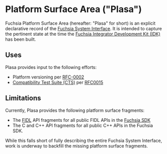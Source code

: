 # Platform Surface Area ("Plasa")

Fuchsia Platform Surface Area (hereafter: "Plasa" for short)  is an explicit
declarative record of the [Fuchsia System Interface][fsi].  It is intended to
capture the pertinent state at the time the [Fuchsia Integrator Development Kit
(IDK)][idk] has been built.

## Uses

Plasa provides input to the following efforts:

* Platform versioning per [RFC-0002][rfc2]
* [Compatibility Test Suite (CTS)][cts] per [RFC0015][rfccts]

## Limitations

Currently, Plasa provides the following platform surface fragments:

* The [FIDL][fidl] API fragments for all public FIDL APIs in the
  [Fuchsia SDK][sdk]
* The C and C++ API fragments for all public C++ APIs in the Fuchsia SDK.

While this falls short of fully describing the entire Fuchsia System Interface,
work is underway to backfill the missing platform surface fragments.

[cts]: /docs/development/testing/cts/overview.md
[fidl]: /docs/concepts/fidl/overview.md
[fsi]: /docs/concepts/system/abi/system.md
[idk]: /docs/development/idk/README.md
[rfc2]: /docs/contribute/governance/rfcs/0002_platform_versioning.md
[rfccts]: /docs/contribute/governance/rfcs/0015_cts.md
[sdk]: /docs/contribute/governance/rfcs/0106_manifest_includes_in_sdk.md
